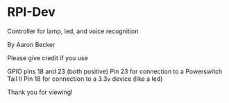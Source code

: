 # RPI-Dev

Controller for lamp, led, and voice recognition

By Aaron Becker

Please give credit if you use

GPIO pins 18 and 23  (both positive)
Pin 23 for connection to a Powerswitch Tail II
Pin 18 for connection to a 3.3v device (like a led)

Thank you for viewing!
